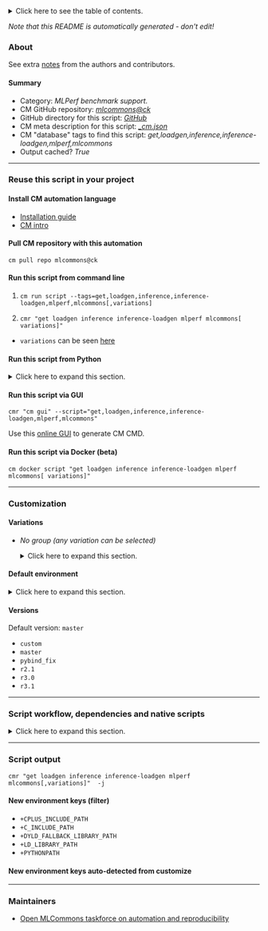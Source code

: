 <details>
<summary>Click here to see the table of contents.</summary>

* [About](#about)
* [Summary](#summary)
* [Reuse this script in your project](#reuse-this-script-in-your-project)
  * [ Install CM automation language](#install-cm-automation-language)
  * [ Check CM script flags](#check-cm-script-flags)
  * [ Run this script from command line](#run-this-script-from-command-line)
  * [ Run this script from Python](#run-this-script-from-python)
  * [ Run this script via GUI](#run-this-script-via-gui)
  * [ Run this script via Docker (beta)](#run-this-script-via-docker-(beta))
* [Customization](#customization)
  * [ Variations](#variations)
  * [ Default environment](#default-environment)
* [Versions](#versions)
* [Script workflow, dependencies and native scripts](#script-workflow-dependencies-and-native-scripts)
* [Script output](#script-output)
* [New environment keys (filter)](#new-environment-keys-(filter))
* [New environment keys auto-detected from customize](#new-environment-keys-auto-detected-from-customize)
* [Maintainers](#maintainers)

</details>

*Note that this README is automatically generated - don't edit!*

### About


See extra [notes](README-extra.md) from the authors and contributors.

#### Summary

* Category: *MLPerf benchmark support.*
* CM GitHub repository: *[mlcommons@ck](https://github.com/mlcommons/ck/tree/master/cm-mlops)*
* GitHub directory for this script: *[GitHub](https://github.com/mlcommons/ck/tree/master/cm-mlops/script/get-mlperf-inference-loadgen)*
* CM meta description for this script: *[_cm.json](_cm.json)*
* CM "database" tags to find this script: *get,loadgen,inference,inference-loadgen,mlperf,mlcommons*
* Output cached? *True*
___
### Reuse this script in your project

#### Install CM automation language

* [Installation guide](https://github.com/mlcommons/ck/blob/master/docs/installation.md)
* [CM intro](https://doi.org/10.5281/zenodo.8105339)

#### Pull CM repository with this automation

```cm pull repo mlcommons@ck```


#### Run this script from command line

1. `cm run script --tags=get,loadgen,inference,inference-loadgen,mlperf,mlcommons[,variations] `

2. `cmr "get loadgen inference inference-loadgen mlperf mlcommons[ variations]" `

* `variations` can be seen [here](#variations)

#### Run this script from Python

<details>
<summary>Click here to expand this section.</summary>

```python

import cmind

r = cmind.access({'action':'run'
                  'automation':'script',
                  'tags':'get,loadgen,inference,inference-loadgen,mlperf,mlcommons'
                  'out':'con',
                  ...
                  (other input keys for this script)
                  ...
                 })

if r['return']>0:
    print (r['error'])

```

</details>


#### Run this script via GUI

```cmr "cm gui" --script="get,loadgen,inference,inference-loadgen,mlperf,mlcommons"```

Use this [online GUI](https://cKnowledge.org/cm-gui/?tags=get,loadgen,inference,inference-loadgen,mlperf,mlcommons) to generate CM CMD.

#### Run this script via Docker (beta)

`cm docker script "get loadgen inference inference-loadgen mlperf mlcommons[ variations]" `

___
### Customization


#### Variations

  * *No group (any variation can be selected)*
    <details>
    <summary>Click here to expand this section.</summary>

    * `_download`
      - Environment variables:
        - *CM_MLPERF_INFERENCE_LOADGEN_DOWNLOAD_URL*: `https://www.dropbox.com/scl/fi/36dgoiur26i2tvwgsaatf/loadgen.zip?rlkey=ab68i7uza9anvaw0hk1xvf0qk&dl=0`
        - *CM_MLPERF_INFERENCE_LOADGEN_VERSION*: `v3.1`
        - *CM_MLPERF_INFERENCE_LOADGEN_DOWNLOAD*: `YES`
        - *CM_DOWNLOAD_CHECKSUM*: `af3f9525965b2c1acc348fb882a5bfd1`
        - *CM_VERIFY_SSL*: `False`
      - Workflow:
    * `_download_v3.1`
      - Environment variables:
        - *CM_MLPERF_INFERENCE_LOADGEN_DOWNLOAD_URL*: `https://www.dropbox.com/scl/fi/36dgoiur26i2tvwgsaatf/loadgen.zip?rlkey=ab68i7uza9anvaw0hk1xvf0qk&dl=0`
        - *CM_MLPERF_INFERENCE_LOADGEN_VERSION*: `v3.1`
        - *CM_MLPERF_INFERENCE_LOADGEN_DOWNLOAD*: `YES`
        - *CM_DOWNLOAD_CHECKSUM*: `af3f9525965b2c1acc348fb882a5bfd1`
        - *CM_VERIFY_SSL*: `False`
      - Workflow:

    </details>

#### Default environment

<details>
<summary>Click here to expand this section.</summary>

These keys can be updated via `--env.KEY=VALUE` or `env` dictionary in `@input.json` or using script flags.

* CM_SHARED_BUILD: `no`

</details>

#### Versions
Default version: `master`

* `custom`
* `master`
* `pybind_fix`
* `r2.1`
* `r3.0`
* `r3.1`
___
### Script workflow, dependencies and native scripts

<details>
<summary>Click here to expand this section.</summary>

  1. ***Read "deps" on other CM scripts from [meta](https://github.com/mlcommons/ck/tree/master/cm-mlops/script/get-mlperf-inference-loadgen/_cm.json)***
     * detect,os
       - CM script: [detect-os](https://github.com/mlcommons/ck/tree/master/cm-mlops/script/detect-os)
     * get,python3
       * CM names: `--adr.['python3', 'python']...`
       - CM script: [get-python3](https://github.com/mlcommons/ck/tree/master/cm-mlops/script/get-python3)
     * get,mlcommons,inference,src
       * `if (CM_MLPERF_INFERENCE_LOADGEN_DOWNLOAD  != YES)`
       * CM names: `--adr.['inference-src-loadgen']...`
       - CM script: [get-mlperf-inference-src](https://github.com/mlcommons/ck/tree/master/cm-mlops/script/get-mlperf-inference-src)
     * download-and-extract,file,_wget,_extract
       * `if (CM_MLPERF_INFERENCE_LOADGEN_DOWNLOAD  == YES)`
       * CM names: `--adr.['inference-src-loadgen-download']...`
       - CM script: [download-and-extract](https://github.com/mlcommons/ck/tree/master/cm-mlops/script/download-and-extract)
     * get,compiler
       * `if (CM_HOST_OS_TYPE  != windows)`
       * CM names: `--adr.['compiler']...`
       - CM script: [get-cl](https://github.com/mlcommons/ck/tree/master/cm-mlops/script/get-cl)
       - CM script: [get-gcc](https://github.com/mlcommons/ck/tree/master/cm-mlops/script/get-gcc)
       - CM script: [get-llvm](https://github.com/mlcommons/ck/tree/master/cm-mlops/script/get-llvm)
     * get,cl
       * `if (CM_HOST_OS_TYPE  == windows)`
       * CM names: `--adr.['compiler']...`
       - CM script: [get-cl](https://github.com/mlcommons/ck/tree/master/cm-mlops/script/get-cl)
     * get,cmake
       * CM names: `--adr.['cmake']...`
       - CM script: [get-cmake](https://github.com/mlcommons/ck/tree/master/cm-mlops/script/get-cmake)
     * get,generic-python-lib,_package.wheel
       - CM script: [get-generic-python-lib](https://github.com/mlcommons/ck/tree/master/cm-mlops/script/get-generic-python-lib)
     * get,generic-python-lib,_pip
       - CM script: [get-generic-python-lib](https://github.com/mlcommons/ck/tree/master/cm-mlops/script/get-generic-python-lib)
     * get,generic-python-lib,_package.pybind11
       - CM script: [get-generic-python-lib](https://github.com/mlcommons/ck/tree/master/cm-mlops/script/get-generic-python-lib)
  1. ***Run "preprocess" function from [customize.py](https://github.com/mlcommons/ck/tree/master/cm-mlops/script/get-mlperf-inference-loadgen/customize.py)***
  1. Read "prehook_deps" on other CM scripts from [meta](https://github.com/mlcommons/ck/tree/master/cm-mlops/script/get-mlperf-inference-loadgen/_cm.json)
  1. ***Run native script if exists***
     * [run.bat](https://github.com/mlcommons/ck/tree/master/cm-mlops/script/get-mlperf-inference-loadgen/run.bat)
     * [run.sh](https://github.com/mlcommons/ck/tree/master/cm-mlops/script/get-mlperf-inference-loadgen/run.sh)
  1. Read "posthook_deps" on other CM scripts from [meta](https://github.com/mlcommons/ck/tree/master/cm-mlops/script/get-mlperf-inference-loadgen/_cm.json)
  1. ***Run "postrocess" function from [customize.py](https://github.com/mlcommons/ck/tree/master/cm-mlops/script/get-mlperf-inference-loadgen/customize.py)***
  1. Read "post_deps" on other CM scripts from [meta](https://github.com/mlcommons/ck/tree/master/cm-mlops/script/get-mlperf-inference-loadgen/_cm.json)
</details>

___
### Script output
`cmr "get loadgen inference inference-loadgen mlperf mlcommons[,variations]"  -j`
#### New environment keys (filter)

* `+CPLUS_INCLUDE_PATH`
* `+C_INCLUDE_PATH`
* `+DYLD_FALLBACK_LIBRARY_PATH`
* `+LD_LIBRARY_PATH`
* `+PYTHONPATH`
#### New environment keys auto-detected from customize

___
### Maintainers

* [Open MLCommons taskforce on automation and reproducibility](https://github.com/mlcommons/ck/blob/master/docs/taskforce.md)